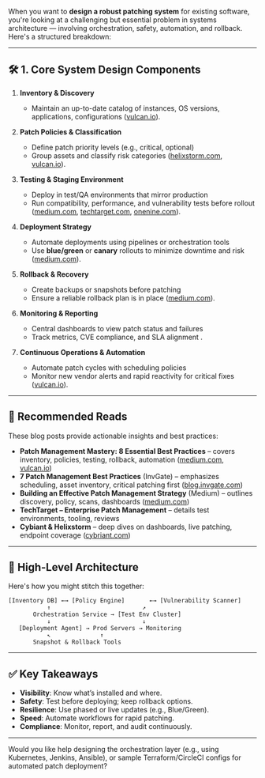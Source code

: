 When you want to **design a robust patching system** for existing software, you're looking at a challenging but essential problem in systems architecture — involving orchestration, safety, automation, and rollback. Here's a structured breakdown:

---

## 🛠️ 1. Core System Design Components

1. **Inventory & Discovery**

   * Maintain an up-to-date catalog of instances, OS versions, applications, configurations ([vulcan.io][1]).

2. **Patch Policies & Classification**

   * Define patch priority levels (e.g., critical, optional)
   * Group assets and classify risk categories ([helixstorm.com][2], [vulcan.io][1]).

3. **Testing & Staging Environment**

   * Deploy in test/QA environments that mirror production
   * Run compatibility, performance, and vulnerability tests before rollout ([medium.com][3], [techtarget.com][4], [onenine.com][5]).

4. **Deployment Strategy**

   * Automate deployments using pipelines or orchestration tools
   * Use **blue/green** or **canary** rollouts to minimize downtime and risk ([medium.com][6]).

5. **Rollback & Recovery**

   * Create backups or snapshots before patching
   * Ensure a reliable rollback plan is in place ([medium.com][7]).

6. **Monitoring & Reporting**

   * Central dashboards to view patch status and failures
   * Track metrics, CVE compliance, and SLA alignment .

7. **Continuous Operations & Automation**

   * Automate patch cycles with scheduling policies
   * Monitor new vendor alerts and rapid reactivity for critical fixes ([vulcan.io][1]).

---

## 📘 Recommended Reads

These blog posts provide actionable insights and best practices:

* **Patch Management Mastery: 8 Essential Best Practices** – covers inventory, policies, testing, rollback, automation ([medium.com][3], [vulcan.io][1])
* **7 Patch Management Best Practices** (InvGate) – emphasizes scheduling, asset inventory, critical patching first ([blog.invgate.com][8])
* **Building an Effective Patch Management Strategy** (Medium) – outlines discovery, policy, scans, dashboards ([medium.com][3])
* **TechTarget – Enterprise Patch Management** – details test environments, tooling, reviews&#x20;
* **Cybiant & Helixstorm** – deep dives on dashboards, live patching, endpoint coverage ([cybriant.com][9])

---

## 🧩 High-Level Architecture

Here's how you might stitch this together:

```
[Inventory DB] ←→ [Policy Engine]       ←→ [Vulnerability Scanner]
           ↑                          ↗ 
       Orchestration Service → [Test Env Cluster]
           ↓                          ↓
   [Deployment Agent] → Prod Servers → Monitoring
           ↖              ↑
       Snapshot & Rollback Tools
```

---

## ✅ Key Takeaways

* **Visibility**: Know what’s installed and where.
* **Safety**: Test before deploying; keep rollback options.
* **Resilience**: Use phased or live updates (e.g., Blue/Green).
* **Speed**: Automate workflows for rapid patching.
* **Compliance**: Monitor, report, and audit continuously.

---

Would you like help designing the orchestration layer (e.g., using Kubernetes, Jenkins, Ansible), or sample Terraform/CircleCI configs for automated patch deployment?

[1]: https://vulcan.io/blog/patch-management-best-practices?utm_source=chatgpt.com "Patch management mastery: 8 essential best practices"
[2]: https://www.helixstorm.com/blog/patch-management-best-practices/?utm_source=chatgpt.com "10 Patch Management Best Practices to Boost Your IT Security | Helixstorm"
[3]: https://medium.com/%40cyberw1ng/building-an-effective-patch-management-strategy-f1ef8872909e?utm_source=chatgpt.com "Building an Effective Patch Management Strategy | by Karthikeyan Nagaraj | Infosec Matrix | Medium"
[4]: https://www.techtarget.com/searchsecurity/tip/5-enterprise-patch-management-best-practices?utm_source=chatgpt.com "10 enterprise patch management best practices | TechTarget"
[5]: https://onenine.com/9-patch-management-best-practices/?utm_source=chatgpt.com "9 Patch Management Best Practices"
[6]: https://medium.com/the-patch-management-blog/best-practices-for-patch-management-and-vulnerability-remediation-159dab9aa835?utm_source=chatgpt.com "Best Practices for Patch Management and Vulnerability Remediation | by Team JetPatch | The Patch Management Blog | Medium"
[7]: https://medium.com/%40zemim/the-importance-of-patching-and-patching-best-practices-linux-windows-d7fb029527a5?utm_source=chatgpt.com "The Importance of Patching and Patching Best Practices (Linux & Windows) | by ZEMIM | Medium"
[8]: https://blog.invgate.com/patch-management-best-practices?utm_source=chatgpt.com "7 Patch Management Best Practices For Secure IT Systems"
[9]: https://cybriant.com/2021/04/22/8-best-practices-for-patch-management-to-improve-cybersecurity/?utm_source=chatgpt.com "8 Best Practices for Patch Management to Improve Cybersecurity - Cybriant"
